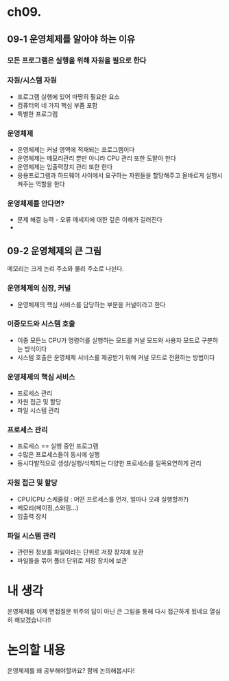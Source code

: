 # ch09. 
## 09-1 운영체제를 알아야 하는 이유
### 모든 프로그램은 실행을 위해 자원을 필요로 한다

### 자원/시스템 자원
- 프로그램 실행에 있어 마땅히 필요한 요소
- 컴퓨터의 네 가지 핵심 부품 포함
- 특별한 프로그램

### 운영체제
- 운영체제는 커널 영역에 적재되는 프로그램이다
- 운영체제는 메모리관리 뿐만 아니라 CPU 관리 또한 도맡아 한다
- 운영체제는 입출력장치 관리 또한 한다
- 응용프로그램과 하드웨어 사이에서 요구하는 자원들을 할당해주고 올바르게 실행시켜주는 역할을 한다


### 운영체제를 안다면?
- 문제 해결 능력 - 오류 메세지에 대한 깊은 이해가 길러진다
- 
## 09-2 운영체제의 큰 그림
메모리는 크게 논리 주소와 물리 주소로 나뉜다.

### 운영체제의 심장, 커널
- 운영체제의 핵심 서비스를 담당하는 부분을 커널이라고 한다

### 이중모드와 시스템 호출
- 이중 모든느 CPU가 명령어를 실행하는 모드를 커널 모드와 사용자 모드로 구분하는 방식이다
- 시스템 호출은 운영체제 서비스를 제공받기 위해 커널 모드로 전환하는 방법이다

### 운영체제의 핵심 서비스
- 프로세스 관리
- 자원 접근 및 할당
- 파일 시스템 관리

### 프로세스 관리
- 프로세스 == 실행 중인 프로그램
- 수많은 프로세스들이 동시에 실행
- 동시다발적으로 생성/실행/삭제되는 다양한 프로세스를 일목요연하게 관리

### 자원 접근 및 할당
- CPU(CPU 스케줄링 : 어떤 프로세스를 먼저, 얼마나 오래 실행할까?)
- 메모리(페이징,스와핑...)
- 입출력 장치

### 파일 시스템 관리
- 관련된 정보를 파일이라는 단위로 저장 장치에 보관
- 파일들을 묶어 폴더 단위로 저장 장치에 보관`


# 내 생각
운영체제를 이제 면접질문 위주의 답이 아닌 큰 그림을 통해 다시 접근하게 됬네요
열심히 해보겠습니다!!
# 논의할 내용
운영체제를 왜 공부해야할까요? 함께 논의해봅시다!